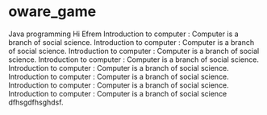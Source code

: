 # oware_game
Java programming
Hi Efrem
Introduction to computer : Computer is a branch of social science.
Introduction to computer : Computer is a branch of social science.
Introduction to computer : Computer is a branch of social science.
Introduction to computer : Computer is a branch of social science.
Introduction to computer : Computer is a branch of social science.
Introduction to computer : Computer is a branch of social science.
Introduction to computer : Computer is a branch of social science.
Introduction to computer : Computer is a branch of social science
dfhsgdfhsghdsf.

